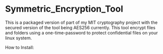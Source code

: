 # Symmetric_Encryption_Tool
This is a packaged version of part of my MIT cryptography project with the secured version of the tool being AES256 currently.
This tool encrypt files and folders using a one-time-password to protect confidential files on your linux system.

How to Install:
